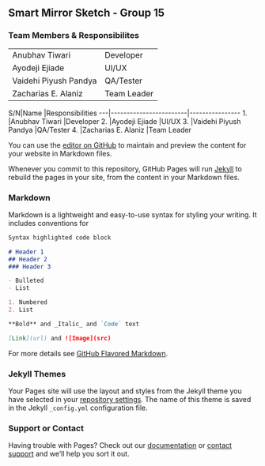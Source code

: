 ## Smart Mirror Sketch - Group 15

### Team Members & Responsibilites

<table>
<tr>
<td>Anubhav Tiwari</td><td>Developer</td>
</tr>

<tr>
<td>Ayodeji Ejiade</td><td>UI/UX</td>
</tr>

<tr>
<td>Vaidehi Piyush Pandya</td><td>QA/Tester</td>
</tr>

<tr>
<td>Zacharias E. Alaniz</td><td>Team Leader</td>
</tr>
</table>
S/N|Name                    |Responsibilities
---|------------------------|----------------
1. |Anubhav Tiwari          |Developer
2. |Ayodeji Ejiade          |UI/UX 
3. |Vaidehi Piyush Pandya   |QA/Tester
4. |Zacharias E. Alaniz     |Team Leader

You can use the [editor on GitHub](https://github.com/ejiadedeji/SmartMirror/edit/master/README.md) to maintain and preview the content for your website in Markdown files.

Whenever you commit to this repository, GitHub Pages will run [Jekyll](https://jekyllrb.com/) to rebuild the pages in your site, from the content in your Markdown files.

### Markdown

Markdown is a lightweight and easy-to-use syntax for styling your writing. It includes conventions for

```markdown
Syntax highlighted code block

# Header 1
## Header 2
### Header 3

- Bulleted
- List

1. Numbered
2. List

**Bold** and _Italic_ and `Code` text

[Link](url) and ![Image](src)
```

For more details see [GitHub Flavored Markdown](https://guides.github.com/features/mastering-markdown/).

### Jekyll Themes

Your Pages site will use the layout and styles from the Jekyll theme you have selected in your [repository settings](https://github.com/ejiadedeji/SmartMirror/settings). The name of this theme is saved in the Jekyll `_config.yml` configuration file.

### Support or Contact

Having trouble with Pages? Check out our [documentation](https://help.github.com/categories/github-pages-basics/) or [contact support](https://github.com/contact) and we’ll help you sort it out.
